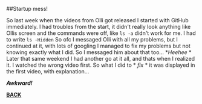 ##Startup mess!

So last week when the videos from Olli got released I started with GitHub immediately. 
I had troubles from the start, it didn't really look anything like Ollis screen and 
the commands were off, like ```ls -a``` didn't work for me. I had to write ``` ls -Hidden ```
So ofc I messaged Olli with all my problems, but I continued at it, with lots of googling 
I managed to fix my problems but not knowing exactly what I did. So I messaged him about that too...
**Heehee* *
Later that same weekend I had another go at it all, and thats when I realized it. I watched the wrong
video first. So what I did to * *fix* * it was displayed in the first video, with explanation...

***Awkward!***

[**BACK**](/uppgift1.md)